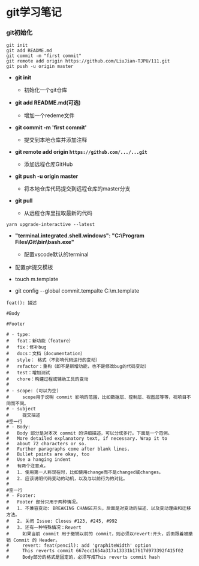 # git学习笔记

### git初始化

```
git init
git add README.md
git commit -m "first commit"
git remote add origin https://github.com/LiuJian-TJPU/111.git
git push -u origin master
```

- **git init**
  - 初始化一个git仓库
- **git add README.md(可选)**
  - 增加一个redeme文件

- **git commit -m 'first commit'**
  - 提交到本地仓库并添加注释

- **git remote add origin `https://github.com/.../...git`**
  - 添加远程仓库GitHub

- **git push -u origin master**
  - 将本地仓库代码提交到远程仓库的master分支

- **git pull**
  - 从远程仓库里拉取最新的代码



```
yarn upgrade-interactive --latest
```
- **"terminal.integrated.shell.windows": "C:\\Program Files\\Git\\bin\\bash.exe"**
  - 配置vscode默认的terminal

- 配置git提交模板
- touch m.template
- git config --global commit.tempalte C:\m.template

```
feat(): 描述

#Body

#Footer

# - type: 
#   feat：新功能（feature）
#   fix：修补bug
#   docs：文档（documentation）
#   style： 格式（不影响代码运行的变动）
#   refactor：重构（即不是新增功能，也不是修改bug的代码变动）
#   test：增加测试
#   chore：构建过程或辅助工具的变动
#
# - scope: (可以为空)
#     scope用于说明 commit 影响的范围，比如数据层、控制层、视图层等等，视项目不同而不同。
# - subject
#     提交描述
#空一行
# - Body:
#   Body 部分是对本次 commit 的详细描述，可以分成多行。下面是一个范例。
#   More detailed explanatory text, if necessary. Wrap it to
#   about 72 characters or so.
#   Further paragraphs come after blank lines.
#   Bullet points are okay, too
#   Use a hanging indent
#   有两个注意点。
#   1. 使用第一人称现在时，比如使用change而不是changed或changes。
#   2. 应该说明代码变动的动机，以及与以前行为的对比。
#
#空一行
# - Footer:
#   Footer 部分只用于两种情况。
#   1. 不兼容变动: BREAKING CHANGE开头，后面是对变动的描述、以及变动理由和迁移方法。
#   2. 关闭 Issue: Closes #123, #245, #992
#   3. 还有一种特殊情况：Revert
#     如果当前 commit 用于撤销以前的 commit，则必须以revert:开头，后面跟着被撤销 Commit 的 Header。
#     revert: feat(pencil): add 'graphiteWidth' option
#     This reverts commit 667ecc1654a317a13331b17617d973392f415f02
#     Body部分的格式是固定的，必须写成This reverts commit hash
```